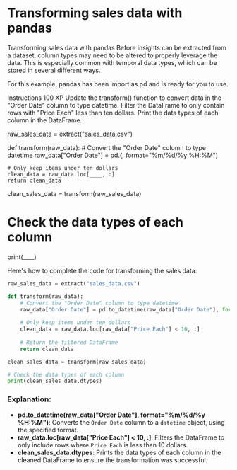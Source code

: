 # Transforming sales data with pandas

Transforming sales data with pandas
Before insights can be extracted from a dataset, column types may need to be altered to properly leverage the data. This is especially common with temporal data types, which can be stored in several different ways.

For this example, pandas has been import as pd and is ready for you to use.

Instructions
100 XP
Update the transform() function to convert data in the "Order Date" column to type datetime.
Filter the DataFrame to only contain rows with "Price Each" less than ten dollars.
Print the data types of each column in the DataFrame.

raw_sales_data = extract("sales_data.csv")

def transform(raw_data):
    # Convert the "Order Date" column to type datetime
    raw_data["Order Date"] = pd.____(____, format="%m/%d/%y %H:%M")
    
    # Only keep items under ten dollars
    clean_data = raw_data.loc[____, :]
    return clean_data

clean_sales_data = transform(raw_sales_data)

# Check the data types of each column
print(____)

Here's how to complete the code for transforming the sales data:

```python
raw_sales_data = extract("sales_data.csv")

def transform(raw_data):
    # Convert the "Order Date" column to type datetime
    raw_data["Order Date"] = pd.to_datetime(raw_data["Order Date"], format="%m/%d/%y %H:%M")
    
    # Only keep items under ten dollars
    clean_data = raw_data.loc[raw_data["Price Each"] < 10, :]
    
    # Return the filtered DataFrame
    return clean_data

clean_sales_data = transform(raw_sales_data)

# Check the data types of each column
print(clean_sales_data.dtypes)
```

### Explanation:
- **pd.to_datetime(raw_data["Order Date"], format="%m/%d/%y %H:%M")**: Converts the `Order Date` column to a `datetime` object, using the specified format.
- **raw_data.loc[raw_data["Price Each"] < 10, :]**: Filters the DataFrame to only include rows where `Price Each` is less than 10 dollars.
- **clean_sales_data.dtypes**: Prints the data types of each column in the cleaned DataFrame to ensure the transformation was successful.